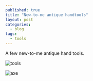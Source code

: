 ```yaml
---
published: true
title: "New-to-me antique handtools"
layout: post
categories: 
  - blog
tags: 
  - tools
---
```


A few new-to-me antique hand tools.

![tools](https://scontent-a-iad.xx.fbcdn.net/hphotos-prn1/29472_1404876515099_7993150_n.jpg "Both the draw-knife and broad axe, with measuring tape (inches) for scale.")

![axe](https://fbcdn-sphotos-a-a.akamaihd.net/hphotos-ak-prn1/29472_1404876595101_7891751_n.jpg "Hand forged goosewing broad axe, and as guesses I'd say it's European and made in either the late 18th or early 19th century.")